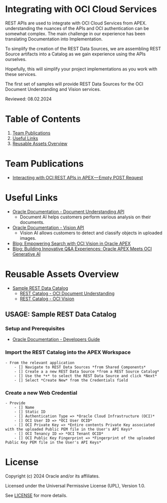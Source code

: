 # Integrating with OCI Cloud Services

REST APIs are used to integrate with OCI Cloud Services from APEX. understanding the nuances of the APIs and OCI authentication can be somewhat complex. The main challenge in our experience has been translating Documentation into Implementation.

To simplify the creation of the REST Data Sources, we are assembling REST Source artifacts into a Catalog as we gain experience using the APIs ourselves.

Hopefully, this will simplify your project implementations as you work with these services.

The first set of samples will provide REST Data Sources for the OCI Document Understanding and Vision services.

Reviewed: 08.02.2024

# Table of Contents
 
1. [Team Publications](#team-publications)
2. [Useful Links](#useful-links)
3. [Reusable Assets Overview](#reusable-assets-overview)
 
# Team Publications

-  [Interacting with OCI REST APIs in APEX — Empty POST Request](https://medium.com/@devpiotrekk/interacting-with-oci-rest-apis-in-apex-empty-post-request-ce270d15cbb6 "Tip: Submitting Empty Body")
 
# Useful Links

- [Oracle Documentation - Document Understanding API](https://docs.oracle.com/en-us/iaas/api/#/en/document-understanding/20221109/)
    - Document AI helps customers perform various analysis on their documents.
- [Oracle Documentation - Vision API](https://docs.oracle.com/en-us/iaas/api/#/en/vision/20220125/)
    - Vision AI allows customers to detect and classify objects in uploaded images.
- [Blog: Empowering Search with OCI Vision in Oracle APEX](https://blogs.oracle.com/apex/post/empowering-search-with-oci-vision-in-oracle-apex)
- [Blog: Building Innovative Q&A Experiences: Oracle APEX Meets OCI Generative AI](https://blogs.oracle.com/apex/post/building-innovative-qa-experiences-oracle-apex-meets-oci-generative-ai)

# Reusable Assets Overview

- [Sample REST Data Catalog](./sample-rest-catalog)
    - [REST Catalog - OCI Document Understanding](./sample-rest-catalog/rest-catalog-document-understanding-api.sql)
    - [REST Catalog - OCI Vision](./sample-rest-catalog/rest-catalog-vision-api.sql)

## USAGE: Sample REST Data Catalog
### Setup and Prerequisites
- [Oracle Documentation - Developers Guide](https://docs.oracle.com/en-us/iaas/Content/API/Concepts/devguidesetupprereq.htm "Setting User with Required Keys and OCIDs")

### Import the REST Catalog into the APEX Workspace
    - From the relevant application
        - [] Navigate to REST Data Sources *from Shared Components*
        - [] Create a a new REST Data Source *from a REST Source Catalog*
        - [] Use the *+* to select the REST Data Source and click *Next*
        - [] Select *Create New* from the Credentials field

### Create a new Web Credential
    - Provide
        - [] Name
        - [] Static ID
        - [] Authentication Type => *Oracle Cloud Infrastructure (OCI)*
        - [] OCI User ID => *OCI User OCID*
        - [] OCI Private Key => *Entire contents Private Key associated with the uploaded Public PEM file in the User's API Keys*
        - [] OCI Tenancy ID => *OCI Tenant OCID*
        - [] OCI Public Key Fingerprint => *Fingerprint of the uploaded Public Key PEM file in the User's API Keys*


# License

Copyright (c) 2024 Oracle and/or its affiliates.

Licensed under the Universal Permissive License (UPL), Version 1.0.

See [LICENSE](https://github.com/oracle-devrel/technology-engineering/blob/main/LICENSE) for more details.
